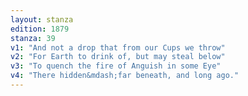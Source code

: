 ```yaml
---
layout: stanza
edition: 1879
stanza: 39
v1: "And not a drop that from our Cups we throw"
v2: "For Earth to drink of, but may steal below"
v3: "To quench the fire of Anguish in some Eye"
v4: "There hidden&mdash;far beneath, and long ago."
---
```

